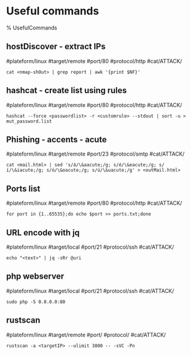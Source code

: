 # Useful commands

% UsefulCommands

## hostDiscover - extract IPs
#plateform/linux #target/remote #port/80 #protocol/http #cat/ATTACK/
```
cat <nmap-shOut> | grep report | awk '{print $NF}'
```

## hashcat - create list using rules
#plateform/linux #target/remote #port/80 #protocol/http #cat/ATTACK/
```
hashcat --force <passwordlist> -r <customrule> --stdout | sort -u > mut_password.list
```

## Phishing - accents - acute
#plateform/linux #target/remote #port/23 #protocol/smtp #cat/ATTACK/
```
cat <mail.html> | sed 's/á/\&aacute;/g; s/é/\&eacute;/g; s/í/\&iacute;/g; s/ó/\&oacute;/g; s/ú/\&uacute;/g' > <outMail.html>
```

## Ports list
#plateform/linux #target/remote #port/80 #protocol/http #cat/ATTACK/
```
for port in {1..65535};do echo $port >> ports.txt;done
```

## URL encode with jq
#plateform/linux #target/local #port/21 #protocol/ssh #cat/ATTACK/
```
echo "<text>" | jq -sRr @uri
```

## php webserver
#plateform/linux #target/local #port/21 #protocol/ssh #cat/ATTACK/
```
sudo php -S 0.0.0.0:80
```

## rustscan
#plateform/linux #target/remote #port/ #protocol/ #cat/ATTACK/
```
rustscan -a <targetIP> --ulimit 3000 -- -sVC -Pn
```
